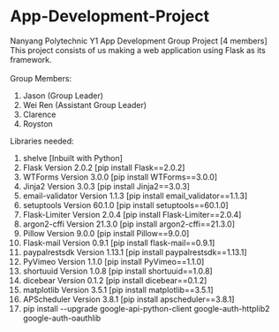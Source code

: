 # App-Development-Project
Nanyang Polytechnic Y1 App Development Group Project [4 members]<br>
This project consists of us making a web application using Flask as its framework.<br>
<br>
Group Members: 
<ol>
  <li>Jason (Group Leader)</li>
  <li>Wei Ren (Assistant Group Leader)</li>
  <li>Clarence</li>
  <li>Royston</li>
</ol>
Libraries needed:
<ol>
  <li>shelve [Inbuilt with Python]</li>
  <li>Flask Version 2.0.2 [pip install Flask==2.0.2]</li>
  <li>WTForms Version 3.0.0 [pip install WTForms==3.0.0]</li>
  <li>Jinja2 Version 3.0.3 [pip install Jinja2==3.0.3]</li>
  <li>email-validator Version 1.1.3 [pip install email_validator==1.1.3]</li>
  <li>setuptools Version 60.1.0 [pip install setuptools==60.1.0]</li>
  <li>Flask-Limiter Version 2.0.4 [pip install Flask-Limiter==2.0.4]</li>
  <li>argon2-cffi Version 21.3.0 [pip install argon2-cffi==21.3.0]</li>
  <li>Pillow Version 9.0.0 [pip install Pillow==9.0.0]</li>
  <li>Flask-mail Version 0.9.1 [pip install flask-mail==0.9.1]</li>
  <li>paypalrestsdk Version 1.13.1 [pip install paypalrestsdk==1.13.1]</li>
  <li>PyVimeo Version 1.1.0 [pip install PyVimeo==1.1.0]</li>
  <li>shortuuid Version 1.0.8 [pip install shortuuid==1.0.8]</li>
  <li>dicebear Version 0.1.2 [pip install dicebear==0.1.2]</li>
  <li>matplotlib Version 3.5.1 [pip install matplotlib==3.5.1]</li>
  <li>APScheduler Version 3.8.1 [pip install apscheduler==3.8.1]</li>
  <li>pip install --upgrade google-api-python-client google-auth-httplib2 google-auth-oauthlib</li>
</ol>	
